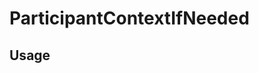 <!--
!!!! Autogenerated File !!!!
This file was created by @livekit/components-docs-gen and should not be changed manually.
The contents of this file can be replaced at any time which would lead to the loss of all manual changes.
-->

# ParticipantContextIfNeeded

## Usage

<!--USAGE_INSERT_MARKER->


## Props

| Name | Type | Default | Description |
| --- | --- | --- | --- |
| participant | `Participant` |  |  |

